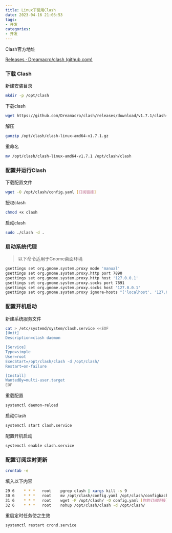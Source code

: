```yaml
---
title: Linux下使用Clash
date: 2023-04-16 21:03:53
tags: 
- 开发
categories:
- 开发
---
```


Clash官方地址

[Releases · Dreamacro/clash (github.com)](https://github.com/Dreamacro/clash/releases)

### 下载 Clash

新建安装目录

```bash
mkdir -p /opt/clash
```

下载clash

```bash
wget https://github.com/Dreamacro/clash/releases/download/v1.7.1/clash-linux-amd64-v1.7.1.gz -O /opt/clash/clash-linux-amd64-v1.7.1.gz
```

解压

```bash
gunzip /opt/clash/clash-linux-amd64-v1.7.1.gz

```

重命名

```bash
mv /opt/clash/clash-linux-amd64-v1.7.1 /opt/clash/clash
```

### 配置并运行Clash

下载配置文件

```bash
wget -O /opt/clash/config.yaml [订阅链接]
```

授权clash

```Bash
chmod +x clash
```

启动clash

```bash
sudo ./clash -d .
```

### 启动系统代理

> 以下命令适用于Gnome桌面环境

```bash
gsettings set org.gnome.system.proxy mode 'manual'
gsettings set org.gnome.system.proxy.http port 7890
gsettings set org.gnome.system.proxy.http host '127.0.0.1'
gsettings set org.gnome.system.proxy.socks port 7891
gsettings set org.gnome.system.proxy.socks host '127.0.0.1'
gsettings set org.gnome.system.proxy ignore-hosts "['localhost', '127.0.0.0/8', '::1']"

```

### 配置开机启动

新建系统服务文件

```bash
cat > /etc/systemd/system/clash.service <<EOF
[Unit]
Description=clash daemon

[Service]
Type=simple
User=root
ExecStart=/opt/clash/clash -d /opt/clash/
Restart=on-failure

[Install]
WantedBy=multi-user.target
EOF
```

重载配置

```bash
systemctl daemon-reload
```

启动Clash

```bash
systemctl start clash.service
```

配置开机启动

```bash
systemctl enable clash.service
```

### 配置订阅定时更新

```bash
crontab -e
```

填入以下内容

```bash
29 6    * * *   root    pgrep clash | xargs kill -s 9 
30 6    * * *   root    mv /opt/clash/config.yaml /opt/clash/configbackup.yaml 
31 6    * * *   root    wget -P /opt/clash/ -O config.yaml [你的订阅链接]
32 6    * * *   root    nohup /opt/clash/clash -d /opt/clash/
```

重启定时任务使之生效

```bash
systemctl restart crond.service
```


